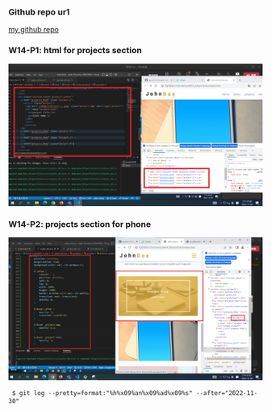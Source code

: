 ### Github repo ur1

[my github repo](https://github.com/kurch1117/sweb-1N-demo-209418069)

### W14-P1: html for projects section



![](w14-p1.png)

### W14-P2: projects section for phone



![](w14-p2.png)

```
 $ git log --pretty=format:"%h%x09%an%x09%ad%x09%s" --after="2022-11-30"

```